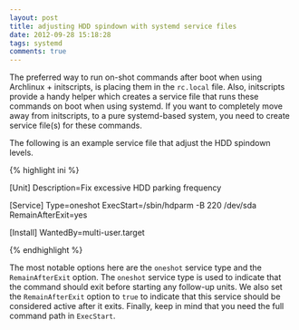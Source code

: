 ```yaml
---
layout: post
title: adjusting HDD spindown with systemd service files
date: 2012-09-28 15:18:28
tags: systemd
comments: true
---
```


The preferred way to run on-shot commands after boot when using Archlinux + initscripts,
is placing them in the `rc.local` file. Also, initscripts provide a handy helper which creates a
service file that runs these commands on boot when using systemd. If you want to completely
move away from initscripts, to a pure systemd-based system, you need to create service
file(s) for these commands.

The following is an example service file that adjust the HDD spindown levels.

{% highlight ini %}

[Unit]
Description=Fix excessive HDD parking frequency

[Service]
Type=oneshot
ExecStart=/sbin/hdparm -B 220 /dev/sda
RemainAfterExit=yes

[Install]
WantedBy=multi-user.target

{% endhighlight %}

The most notable options here are the `oneshot` service type and the `RemainAfterExit` option.
The `oneshot` service type is used to indicate that the command should exit before starting any
follow-up units. We also set the `RemainAfterExit` option to `true` to indicate that this service
should be considered active after it exits. Finally, keep in mind that you need the full command
path in `ExecStart`.
